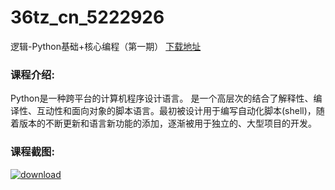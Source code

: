 # 36tz_cn_5222926
逻辑-Python基础+核心编程（第一期）
[下载地址](http://www.36tz.cn/article/5222926 "下载地址")
### 课程介绍:
Python是一种跨平台的计算机程序设计语言。 是一个高层次的结合了解释性、编译性、互动性和面向对象的脚本语言。最初被设计用于编写自动化脚本(shell)，随着版本的不断更新和语言新功能的添加，逐渐被用于独立的、大型项目的开发。

### 课程截图:
[![download](http://36tz.cn/muke_img/2022_02_2-69.png "下载地址")](http://www.36tz.cn "下载地址")
